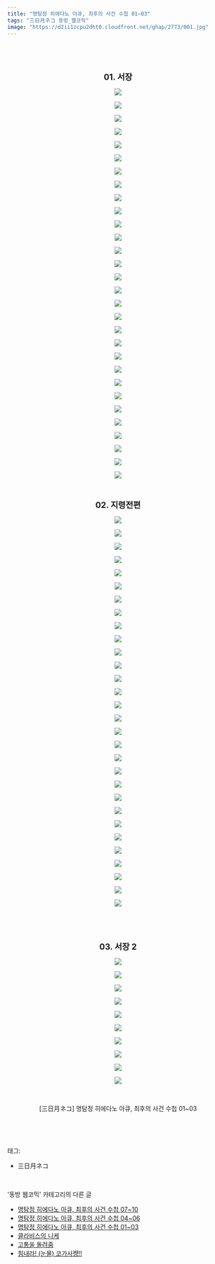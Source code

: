 ```yaml
---
title: "명탐정 히에다노 아큐, 최후의 사건 수첩 01~03"
tags: "三日月ネコ 동방_웹코믹"
image: "https://d2ii1zcpu2dht0.cloudfront.net/ghap/2773/001.jpg"
---
```

<div class="article">
<p style="text-align: center; clear: none; float: none;"><br/></p>
<p style="text-align: center; clear: none; float: none;"><b><br/></b></p>
<p style="text-align: center; clear: none; float: none;"><b><span style="font-size: 14pt;">01. 서장</span></b></p>
<p style="text-align: center; clear: none; float: none;"><img src="{{ site.imgserver9 }}/ghap/2773/001.jpg"/></p>
<p style="text-align: center; clear: none; float: none;"><img src="{{ site.imgserver9 }}/ghap/2773/002.jpg"/></p>
<p style="text-align: center; clear: none; float: none;"><img src="{{ site.imgserver9 }}/ghap/2773/003.jpg"/></p>
<p style="text-align: center; clear: none; float: none;"><img src="{{ site.imgserver9 }}/ghap/2773/004.jpg"/></p>
<p style="text-align: center; clear: none; float: none;"><img src="{{ site.imgserver9 }}/ghap/2773/005.jpg"/></p>
<p style="text-align: center; clear: none; float: none;"><img src="{{ site.imgserver9 }}/ghap/2773/006.jpg"/></p>
<p style="text-align: center; clear: none; float: none;"><img src="{{ site.imgserver9 }}/ghap/2773/007.jpg"/></p>
<p style="text-align: center; clear: none; float: none;"><img src="{{ site.imgserver9 }}/ghap/2773/008.jpg"/></p>
<p style="text-align: center; clear: none; float: none;"><img src="{{ site.imgserver9 }}/ghap/2773/009.jpg"/></p>
<p style="text-align: center; clear: none; float: none;"><img src="{{ site.imgserver9 }}/ghap/2773/010.jpg"/></p>
<p style="text-align: center; clear: none; float: none;"><img src="{{ site.imgserver9 }}/ghap/2773/011.jpg"/></p>
<p style="text-align: center; clear: none; float: none;"><img src="{{ site.imgserver9 }}/ghap/2773/012.jpg"/></p>
<p style="text-align: center; clear: none; float: none;"><img src="{{ site.imgserver9 }}/ghap/2773/013.jpg"/></p>
<p style="text-align: center; clear: none; float: none;"><img src="{{ site.imgserver9 }}/ghap/2773/014.jpg"/></p>
<p style="text-align: center; clear: none; float: none;"><img src="{{ site.imgserver9 }}/ghap/2773/015.jpg"/></p>
<p style="text-align: center; clear: none; float: none;"><img src="{{ site.imgserver9 }}/ghap/2773/016.jpg"/></p>
<p style="text-align: center; clear: none; float: none;"><img src="{{ site.imgserver9 }}/ghap/2773/017.jpg"/></p>
<p style="text-align: center; clear: none; float: none;"><img src="{{ site.imgserver9 }}/ghap/2773/018.jpg"/></p>
<p style="text-align: center; clear: none; float: none;"><img src="{{ site.imgserver9 }}/ghap/2773/019.jpg"/></p>
<p style="text-align: center; clear: none; float: none;"><img src="{{ site.imgserver9 }}/ghap/2773/020.jpg"/></p>
<p style="text-align: center; clear: none; float: none;"><img src="{{ site.imgserver9 }}/ghap/2773/021.jpg"/></p>
<p style="text-align: center; clear: none; float: none;"><img src="{{ site.imgserver9 }}/ghap/2773/022.jpg"/></p>
<p style="text-align: center; clear: none; float: none;"><img src="{{ site.imgserver9 }}/ghap/2773/023.jpg"/></p>
<p style="text-align: center; clear: none; float: none;"><img src="{{ site.imgserver9 }}/ghap/2773/024.jpg"/></p>
<p style="text-align: center; clear: none; float: none;"><img src="{{ site.imgserver9 }}/ghap/2773/025.jpg"/></p>
<p style="text-align: center; clear: none; float: none;"><img src="{{ site.imgserver9 }}/ghap/2773/026.jpg"/></p>
<p style="text-align: center; clear: none; float: none;"><img src="{{ site.imgserver9 }}/ghap/2773/027.jpg"/></p>
<p style="text-align: center; clear: none; float: none;"><img src="{{ site.imgserver9 }}/ghap/2773/028.jpg"/></p>
<p style="text-align: center; clear: none; float: none;"><img src="{{ site.imgserver9 }}/ghap/2773/029.jpg"/></p>
<p style="text-align: center; clear: none; float: none;"><img src="{{ site.imgserver9 }}/ghap/2773/030.jpg"/></p>
<p style="text-align: center; clear: none; float: none;"><br/></p>
<p style="text-align: center; clear: none; float: none;"><span style="font-size: 14pt;"><b>02. 지령전편</b></span></p>
<p style="text-align: center; clear: none; float: none;"><img src="{{ site.imgserver9 }}/ghap/2773/031.jpg"/></p>
<p style="text-align: center; clear: none; float: none;"><img src="{{ site.imgserver9 }}/ghap/2773/032.jpg"/></p>
<p style="text-align: center; clear: none; float: none;"><img src="{{ site.imgserver9 }}/ghap/2773/033.jpg"/></p>
<p style="text-align: center; clear: none; float: none;"><img src="{{ site.imgserver9 }}/ghap/2773/034.jpg"/></p>
<p style="text-align: center; clear: none; float: none;"><img src="{{ site.imgserver9 }}/ghap/2773/035.jpg"/></p>
<p style="text-align: center; clear: none; float: none;"><img src="{{ site.imgserver9 }}/ghap/2773/036.jpg"/></p>
<p style="text-align: center; clear: none; float: none;"><img src="{{ site.imgserver9 }}/ghap/2773/037.jpg"/></p>
<p style="text-align: center; clear: none; float: none;"><img src="{{ site.imgserver9 }}/ghap/2773/038.jpg"/></p>
<p style="text-align: center; clear: none; float: none;"><img src="{{ site.imgserver9 }}/ghap/2773/039.jpg"/></p>
<p style="text-align: center; clear: none; float: none;"><img src="{{ site.imgserver9 }}/ghap/2773/040.jpg"/></p>
<p style="text-align: center; clear: none; float: none;"><img src="{{ site.imgserver9 }}/ghap/2773/041.jpg"/></p>
<p style="text-align: center; clear: none; float: none;"><img src="{{ site.imgserver9 }}/ghap/2773/042.jpg"/></p>
<p style="text-align: center; clear: none; float: none;"><img src="{{ site.imgserver9 }}/ghap/2773/043.jpg"/></p>
<p style="text-align: center; clear: none; float: none;"><img src="{{ site.imgserver9 }}/ghap/2773/044.jpg"/></p>
<p style="text-align: center; clear: none; float: none;"><img src="{{ site.imgserver9 }}/ghap/2773/045.jpg"/></p>
<p style="text-align: center; clear: none; float: none;"><img src="{{ site.imgserver9 }}/ghap/2773/046.jpg"/></p>
<p style="text-align: center; clear: none; float: none;"><img src="{{ site.imgserver9 }}/ghap/2773/047.jpg"/></p>
<p style="text-align: center; clear: none; float: none;"><img src="{{ site.imgserver9 }}/ghap/2773/048.jpg"/></p>
<p style="text-align: center; clear: none; float: none;"><img src="{{ site.imgserver9 }}/ghap/2773/049.jpg"/></p>
<p style="text-align: center; clear: none; float: none;"><img src="{{ site.imgserver9 }}/ghap/2773/050.jpg"/></p>
<p style="text-align: center; clear: none; float: none;"><img src="{{ site.imgserver9 }}/ghap/2773/051.jpg"/></p>
<p style="text-align: center; clear: none; float: none;"><img src="{{ site.imgserver9 }}/ghap/2773/052.jpg"/></p>
<p style="text-align: center; clear: none; float: none;"><img src="{{ site.imgserver9 }}/ghap/2773/053.jpg"/></p>
<p style="text-align: center; clear: none; float: none;"><img src="{{ site.imgserver9 }}/ghap/2773/054.jpg"/></p>
<p style="text-align: center; clear: none; float: none;"><img src="{{ site.imgserver9 }}/ghap/2773/055.jpg"/></p>
<p style="text-align: center; clear: none; float: none;"><img src="{{ site.imgserver9 }}/ghap/2773/056.jpg"/></p>
<p style="text-align: center; clear: none; float: none;"><img src="{{ site.imgserver9 }}/ghap/2773/057.jpg"/></p>
<p style="text-align: center; clear: none; float: none;"><img src="{{ site.imgserver9 }}/ghap/2773/058.jpg"/></p>
<p style="text-align: center; clear: none; float: none;"><img src="{{ site.imgserver9 }}/ghap/2773/059.jpg"/></p>
<p style="text-align: center; clear: none; float: none;"><img src="{{ site.imgserver9 }}/ghap/2773/060.jpg"/></p>
<p style="text-align: center; clear: none; float: none;"><br/></p>
<p style="text-align: center; clear: none; float: none;"><br/></p>
<p style="text-align: center; clear: none; float: none;"><b><span style="font-size: 14pt;">03. 서장 2</span></b></p>
<p style="text-align: center; clear: none; float: none;"></p>
<p style="text-align: center; clear: none; float: none;"><img src="{{ site.imgserver9 }}/ghap/2773/061.jpg"/></p>
<p style="text-align: center; clear: none; float: none;"><img src="{{ site.imgserver9 }}/ghap/2773/062.jpg"/></p>
<p style="text-align: center; clear: none; float: none;"><img src="{{ site.imgserver9 }}/ghap/2773/063.jpg"/></p>
<p style="text-align: center; clear: none; float: none;"><img src="{{ site.imgserver9 }}/ghap/2773/064.jpg"/></p>
<p style="text-align: center; clear: none; float: none;"><img src="{{ site.imgserver9 }}/ghap/2773/065.jpg"/></p>
<p style="text-align: center; clear: none; float: none;"><img src="{{ site.imgserver9 }}/ghap/2773/066.jpg"/></p>
<p style="text-align: center; clear: none; float: none;"><img src="{{ site.imgserver9 }}/ghap/2773/067.jpg"/></p>
<p style="text-align: center; clear: none; float: none;"><img src="{{ site.imgserver9 }}/ghap/2773/068.jpg"/></p>
<p style="text-align: center; clear: none; float: none;"><img src="{{ site.imgserver9 }}/ghap/2773/069.jpg"/></p>
<p style="text-align: center; clear: none; float: none;"><img src="{{ site.imgserver9 }}/ghap/2773/070.jpg"/></p>
<p style="text-align: center; clear: none; float: none;"><br/></p>
<p style="text-align: center; clear: none; float: none;">[三日月ネコ] 명탐정 히에다노 아큐, 최후의 사건 수첩 01~03</p>
<p><br/></p>
</div><br/>
<div class="tagTrail">
<p>태그: </p>
<ul>
<li>三日月ネコ</li>
</ul>
</div><br/>
<div class="another">
<p>'동방 웹코믹' 카테고리의 다른 글</p>
<ul>
<li><a href="/ghap_2775">명탐정 히에다노 아큐, 최후의 사건 수첩 07~10</a></li>
<li><a href="/ghap_2774">명탐정 히에다노 아큐, 최후의 사건 수첩 04~06</a></li>
<li><a href="/ghap_2773">명탐정 히에다노 아큐, 최후의 사건 수첩 01~03</a></li>
<li><a href="/ghap_2756">클라비스의 니케</a></li>
<li><a href="/ghap_2730">고통을 돌려줌</a></li>
<li><a href="/ghap_2690">힘내라! (눈물) 코가사쨩!!</a></li>
</ul>
</div><br/>
<div class="cb_module cb_fluid">
<div class="cb_wrt cb_profile">
</div><!-- commentList close -->
</div><br/>
